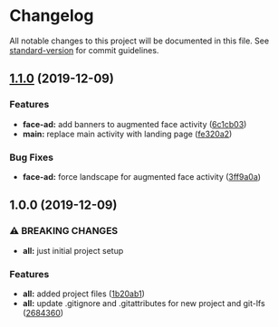 # Changelog

All notable changes to this project will be documented in this file. See [standard-version](https://github.com/conventional-changelog/standard-version) for commit guidelines.

## [1.1.0](https://github.com/shanealv/ar-ads/compare/v1.0.0...v1.1.0) (2019-12-09)


### Features

* **face-ad:** add banners to augmented face activity ([6c1cb03](https://github.com/shanealv/ar-ads/commit/6c1cb0306f8b7d8fe6b519d63180b8b860903da2))
* **main:** replace main activity with landing page ([fe320a2](https://github.com/shanealv/ar-ads/commit/fe320a24821c36beeebd106fa4a6cea9ab2e710b))


### Bug Fixes

* **face-ad:** force landscape for augmented face activity ([3ff9a0a](https://github.com/shanealv/ar-ads/commit/3ff9a0a4b2c87c8361d5ff4b731402764659cb8f))

## 1.0.0 (2019-12-09)


### ⚠ BREAKING CHANGES

* **all:** just initial project setup

### Features

* **all:** added project files ([1b20ab1](https://github.com/shanealv/ar-ads/commit/1b20ab1dae235a81e878984fb0202336f7725815))
* **all:** update .gitignore and .gitattributes for new project and git-lfs ([2684360](https://github.com/shanealv/ar-ads/commit/268436074ac8edcc292628ed4947b879a3c2cacd))
